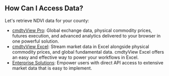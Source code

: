 ## How Can I Access Data?

Let's retrieve NDVI data for your county:
* [cmdtyView Pro](https://www.barchart.com/cmdty/trading/cmdtyview): Global exchange data, physical commodity prices, futures execution, and advanced analytics delivered to your browser in one powerful solution.
* [cmdtyView Excel](https://www.barchart.com/cmdty/trading/cmdtyview-excel): Stream market data in Excel alongside physical commodity prices, and global fundamental data. cmdtyView Excel offers an easy and effective way to power your workflows in Excel.
* [Enterprise Solutions](https://www.barchart.com/cmdty/contact): Empower users with direct API access to extensive market data that is easy to implement.
